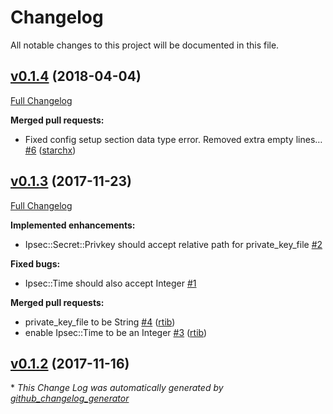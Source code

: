 # Changelog

All notable changes to this project will be documented in this file.

## [v0.1.4](https://github.com/rtib/puppet-ipsec/tree/v0.1.4) (2018-04-04)
[Full Changelog](https://github.com/rtib/puppet-ipsec/compare/v0.1.3...v0.1.4)

**Merged pull requests:**

- Fixed config setup section data type error. Removed extra empty lines… [\#6](https://github.com/rtib/puppet-ipsec/pull/6) ([starchx](https://github.com/starchx))

## [v0.1.3](https://github.com/rtib/puppet-ipsec/tree/v0.1.3) (2017-11-23)
[Full Changelog](https://github.com/rtib/puppet-ipsec/compare/v0.1.2...v0.1.3)

**Implemented enhancements:**

- Ipsec::Secret::Privkey should accept relative path for private\_key\_file [\#2](https://github.com/rtib/puppet-ipsec/issues/2)

**Fixed bugs:**

- Ipsec::Time should also accept Integer [\#1](https://github.com/rtib/puppet-ipsec/issues/1)

**Merged pull requests:**

- private\_key\_file to be String [\#4](https://github.com/rtib/puppet-ipsec/pull/4) ([rtib](https://github.com/rtib))
- enable Ipsec::Time to be an Integer [\#3](https://github.com/rtib/puppet-ipsec/pull/3) ([rtib](https://github.com/rtib))

## [v0.1.2](https://github.com/rtib/puppet-ipsec/tree/v0.1.2) (2017-11-16)


\* *This Change Log was automatically generated by [github_changelog_generator](https://github.com/skywinder/Github-Changelog-Generator)*